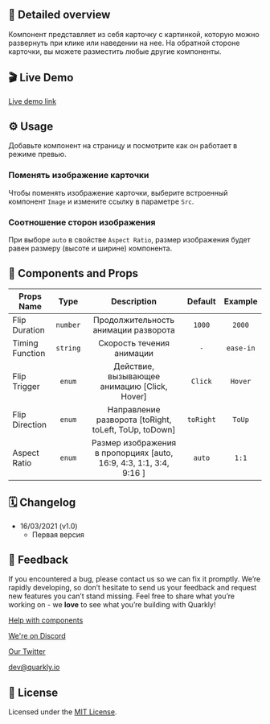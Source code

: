 ## 📖 Detailed overview

Компонент представляет из себя карточку с картинкой, которую можно развернуть при клике или наведении на нее. На обратной стороне карточки, вы можете разместить любые другие компоненты.

## 🎬 Live Demo

[Live demo link](https://quarkly-ui-components.netlify.app/cardflip/)

## ⚙️ Usage

Добавьте компонент на страницу и посмотрите как он работает в режиме превью.

### Поменять изображение карточки

Чтобы поменять изображение карточки, выберите встроенный компонент `Image` и измените ссылку в параметре `Src`.

### Соотношение сторон изображения

При выборе `auto` в свойстве `Aspect Ratio`, размер изображения будет равен размеру (высоте и ширине) компонента.

## 🧩 Components and Props

| Props Name      |   Type   |                            Description                             |  Default  |  Example  |
| --------------- | :------: | :----------------------------------------------------------------: | :-------: | :-------: |
| Flip Duration   | `number` |                Продолжительность анимации разворота                |  `1000`   |  `2000`   |
| Timing Function | `string` |                     Cкорость течения анимации                      |    `-`    | `ease-in` |
| Flip Trigger    |  `enum`  |            Действие, вызывающее анимацию [Click, Hover]            |  `Click`  |  `Hover`  |
| Flip Direction  |  `enum`  |       Направление разворота [toRight, toLeft, ToUp, toDown]        | `toRight` |  `ToUp`   |
| Aspect Ratio    |  `enum`  | Размер изображения в пропорциях [auto, 16:9, 4:3, 1:1, 3:4, 9:16 ] |  `auto`   |   `1:1`   |

## 🗓 Changelog

- 16/03/2021 (v1.0)
  - Первая версия

## 📮 Feedback

If you encountered a bug, please contact us so we can fix it promptly. We’re rapidly developing, so don’t hesitate to send us your feedback and request new features you can’t stand missing. Feel free to share what you’re working on - we **love** to see what you’re building with Quarkly!

[Help with components](https://feedback.quarkly.io/communities/1-quarkly-forum/categories/7-components/topics)

[We're on Discord](https://discord.gg/f9KhSMGX)

[Our Twitter](https://twitter.com/quarklyapp)

[dev@quarkly.io](mailto:dev@quarkly.io)

## 📝 License

Licensed under the [MIT License](./LICENSE).
